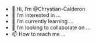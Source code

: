 - 👋 Hi, I’m @Chrystian-Calderon
- 👀 I’m interested in ...
- 🌱 I’m currently learning ...
- 💞️ I’m looking to collaborate on ...
- 📫 How to reach me ...

<!---
Chrystian-Calderon/Chrystian-Calderon is a ✨ special ✨ repository because its `README.md` (this file) appears on your GitHub profile.
You can click the Preview link to take a look at your changes.
--->
